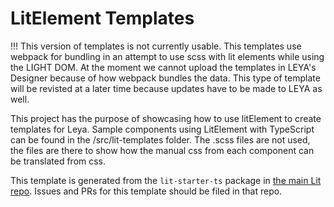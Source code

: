 # LitElement Templates

!!! This version of templates is not currently usable.
This templates use webpack for bundling in an attempt to use scss with lit elements while using the LIGHT DOM.
At the moment we cannot upload the templates in LEYA's Designer because of how webpack bundles the data.
This type of template will be revisted at a later time because updates have to be made to LEYA as well.

This project has the purpose of showcasing how to use litElement to create templates for Leya.
Sample components using LitElement with TypeScript can be found in the /src/lit-templates folder.
The .scss files are not used, the files are there to show how the manual css from each component can be translated from css.

This template is generated from the `lit-starter-ts` package in [the main Lit
repo](https://github.com/lit/lit). Issues and PRs for this template should be filed in that repo.